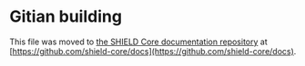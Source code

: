 Gitian building
================

This file was moved to [the SHIELD Core documentation repository](https://github.com/shield-core/docs/blob/master/gitian-building.md) at [https://github.com/shield-core/docs](https://github.com/shield-core/docs).
